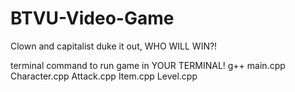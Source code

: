 # BTVU-Video-Game
Clown and capitalist duke it out, WHO WILL WIN?!

terminal command to run game in YOUR TERMINAL! 
g++ main.cpp Character.cpp Attack.cpp Item.cpp Level.cpp
